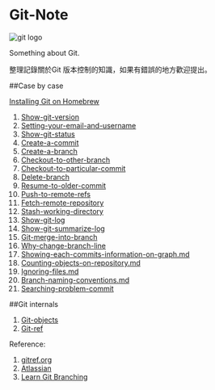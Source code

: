 Git-Note
========

![git logo](http://git-scm.com/images/logo@2x.png)

Something about Git.

整理記錄關於Git 版本控制的知識，如果有錯誤的地方歡迎提出。 

##Case by case


[Installing Git on Homebrew](https://github.com/chuanxd/Git-Note/blob/master/case-by-case/Git-on-homegrew.md)

1. [Show-git-version](https://github.com/chuanxd/Git-Note/blob/master/case-by-case/Show-git-version.md)
2. [Setting-your-email-and-username](https://github.com/chuanxd/Git-Note/blob/master/case-by-case/Setting-your-email-and-username.md)
3. [Show-git-status](https://github.com/chuanxd/Git-Note/blob/master/case-by-case/Show-git-status.md)
4. [Create-a-commit](https://github.com/chuanxd/Git-Note/blob/master/case-by-case/Create-a-commit.md)
5. [Create-a-branch](https://github.com/chuanxd/Git-Note/blob/master/case-by-case/Create-a-branch.md)
6. [Checkout-to-other-branch](https://github.com/chuanxd/Git-Note/blob/master/case-by-case/Checkout-to-other-branch.md)
7. [Checkout-to-particular-commit](https://github.com/chuanxd/Git-Note/blob/master/case-by-case/Checkout-to-particular-commit.md)
8. [Delete-branch](https://github.com/chuanxd/Git-Note/blob/master/case-by-case/Delete-branch.md)
9. [Resume-to-older-commit](https://github.com/chuanxd/Git-Note/blob/master/case-by-case/Resume-to-older-commit.md)
10. [Push-to-remote-refs](https://github.com/chuanxd/Git-Note/blob/master/case-by-case/Push-to-remote-refs.md)
11. [Fetch-remote-repository](https://github.com/chuanxd/Git-Note/blob/master/case-by-case/Fetch-remote-repository.md)
12. [Stash-working-directory](https://github.com/chuanxd/Git-Note/blob/master/case-by-case/Stash-working-directory.md)
13. [Show-git-log](https://github.com/chuanxd/Git-Note/blob/master/case-by-case/Show-git-log.md)
14. [Show-git-summarize-log](https://github.com/chuanxd/Git-Note/blob/master/case-by-case/Show-git-summarize-log.md)
15. [Git-merge-into-branch](https://github.com/chuanxd/Git-Note/blob/master/case-by-case/Git-merge-into-branch.md)
16. [Why-change-branch-line](https://github.com/chuanxd/Git-Note/blob/master/case-by-case/Why-change-branch-line.md)
17. [Showing-each-commits-information-on-graph.md](https://github.com/chuanxd/Git-Note/blob/master/case-by-case/Showing-each-commits-information-on-graph)
18. [Counting-objects-on-repository.md](https://github.com/chuanxd/Git-Note/blob/master/case-by-case/Counting-objects-on-repository)
19. [Ignoring-files.md](https://github.com/chuanxd/Git-Note/blob/master/case-by-case/Ignoring-files.md)
20. [Branch-naming-conventions.md](https://github.com/chuanxd/Git-Note/blob/master/case-by-case/Branch-naming-conventions.md)
21. [Searching-problem-commit](https://github.com/chuanxd/Git-Note/blob/master/case-by-case/Searching-problem-commit.md)

##Git internals

1. [Git-objects](https://github.com/chuanxd/Git-Note/blob/master/git-internals/git-objects.md)
2. [Git-ref](https://github.com/chuanxd/Git-Note/blob/master/git-internals/git-ref.md)


Reference:

1. [gitref.org](http://gitref.org/index.html)
2. [Atlassian](https://www.atlassian.com/git/tutorials/)
3. [Learn Git Branching](http://pcottle.github.io/learnGitBranching/)
